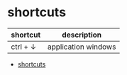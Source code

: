 # shortcuts

| shortcut | description         |
| -------- | ------------------- |
| ctrl + ↓ | application windows |

- [shortcuts](#shortcuts)
